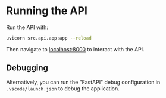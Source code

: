 # Running the API 

Run the API with: 
```sh
uvicorn src.api.app:app --reload
```

Then navigate to [localhost:8000](http://localhost:8000) to interact with the API. 

## Debugging 
Alternatively, you can run the "FastAPI" debug configuration in `.vscode/launch.json` to debug the application. 